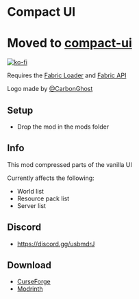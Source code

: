 # Compact UI

# Moved to [compact-ui](https://github.com/mrmelon54/compact-ui)

[![ko-fi](https://ko-fi.com/img/githubbutton_sm.svg)](https://ko-fi.com/W7W1607S8)

Requires the [Fabric Loader](https://fabricmc.net/use/) and [Fabric API](https://www.curseforge.com/minecraft/mc-mods/fabric-api)

Logo made by [@CarbonGhost](https://github.com/CarbonGhost)

## Setup

- Drop the mod in the mods folder

## Info

This mod compressed parts of the vanilla UI

Currently affects the following:

- World list
- Resource pack list
- Server list

## Discord

- https://discord.gg/usbmdrJ

## Download

- [CurseForge](https://www.curseforge.com/minecraft/mc-mods/compact-ui)
- [Modrinth](https://modrinth.com/mod/compact-ui)
